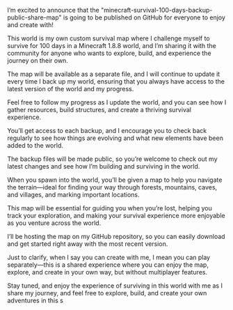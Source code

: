 I’m excited to announce that the "minecraft-survival-100-days-backup-public-share-map" is going to be published on GitHub for everyone to enjoy and create with!

This world is my own custom survival map where I challenge myself to survive for 100 days in a Minecraft 1.8.8 world, and I’m sharing it with the community for anyone who wants to explore, build, and experience the journey on their own.

The map will be available as a separate file, and I will continue to update it every time I back up my world, ensuring that you always have access to the latest version of the world and my progress.

Feel free to follow my progress as I update the world, and you can see how I gather resources, build structures, and create a thriving survival experience.

You’ll get access to each backup, and I encourage you to check back regularly to see how things are evolving and what new elements have been added to the world.

The backup files will be made public, so you’re welcome to check out my latest changes and see how I’m building and surviving in the world.

When you spawn into the world, you’ll be given a map to help you navigate the terrain—ideal for finding your way through forests, mountains, caves, and villages, and marking important locations.

This map will be essential for guiding you when you’re lost, helping you track your exploration, and making your survival experience more enjoyable as you venture across the world.

I’ll be hosting the map on my GitHub repository, so you can easily download and get started right away with the most recent version.

Just to clarify, when I say you can create with me, I mean you can play separately—this is a shared experience where you can enjoy the map, explore, and create in your own way, but without multiplayer features.

Stay tuned, and enjoy the experience of surviving in this world with me as I share my journey, and feel free to explore, build, and create your own adventures in this s
